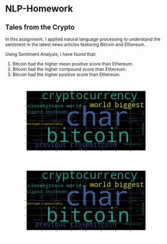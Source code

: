 # NLP-Homework

## Tales from the Crypto

In this assignment, I applied natural language processing to understand the sentiment in the latest news articles featuring Bitcoin and Ethereum.  

Using Sentiment Analysis, I have found that:

1. Bitcoin had the higher mean positive score than Ethereum.
2. Bitcoin had the higher compound score than Ethereum.
3. Bitcoin had the higher positive score than Ethereum.

![Bitcoin WordCloud](BitcoinWordCloud.png)
![Ethereum WordCloud](EthereumWordCloud.png)

